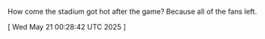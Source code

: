  
How come the stadium got hot after the game? Because all of the fans left.
 
[ 
Wed May 21 00:28:42 UTC 2025
 ]
